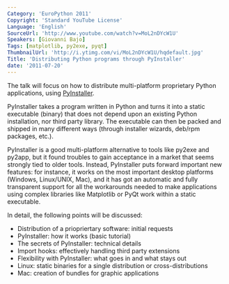 ```yaml
---
Category: 'EuroPython 2011'
Copyright: 'Standard YouTube License'
Language: 'English'
SourceUrl: 'http://www.youtube.com/watch?v=MoL2nDYcW1U'
Speakers: [Giovanni Bajo]
Tags: [matplotlib, py2exe, pyqt]
ThumbnailUrl: 'http://i.ytimg.com/vi/MoL2nDYcW1U/hqdefault.jpg'
Title: 'Distributing Python programs through PyInstaller'
date: '2011-07-20'
---
```

The talk will focus on how to distribute multi-platform proprietary Python
applications, using [PyInstaller](http://www.pyinstaller.org).

PyInstaller takes a program written in Python and turns it into a static
executable (binary) that does not depend upon an existing Python installation,
nor third party library. The executable can then be packed and shipped in many
different ways (through installer wizards, deb/rpm packages, etc.).

PyInstaller is a good multi-platform alternative to tools like py2exe and
py2app, but it found troubles to gain acceptance in a market that seems
strongly tied to older tools. Instead, PyInstaller puts forward important new
features: for instance, it works on the most important desktop platforms
(Windows, Linux/UNIX, Mac), and it has got an automatic and fully transparent
support for all the workarounds needed to make applications using complex
libraries like Matplotlib or PyQt work within a static executable.

In detail, the following points will be discussed:

  * Distribution of a priopriertary software: initial requests
  * PyInstaller: how it works (basic tutorial)
  * The secrets of PyInstaller: technical details
  * Import hooks: effectively handling third party extensions
  * Flexibility with PyInstaller: what goes in and what stays out
  * Linux: static binaries for a single distribution or cross-distributions
  * Mac: creation of bundles for graphic applications
